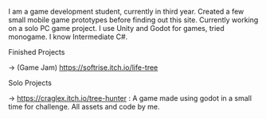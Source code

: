 I am a game development student, currently in third year. Created a few small mobile game prototypes before finding out this site. 
Currently working on a solo PC game project. I use Unity and Godot for games, tried monogame. I know Intermediate C#.

Finished Projects

-> (Game Jam) https://softrise.itch.io/life-tree

Solo Projects

-> https://craglex.itch.io/tree-hunter : A game made using godot in a small time for challenge. All assets and code by me.


<!---
That0neDev/That0neDev is a ✨ special ✨ repository because its `README.md` (this file) appears on your GitHub profile.
You can click the Preview link to take a look at your changes.
--->
